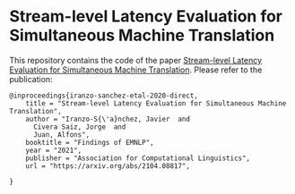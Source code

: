 # Stream-level Latency Evaluation for Simultaneous Machine Translation
This repository contains the code of the paper [Stream-level Latency Evaluation for Simultaneous Machine Translation](https://arxiv.org/abs/2104.08817).
Please refer to the publication:
```
@inproceedings{iranzo-sanchez-etal-2020-direct,
    title = "Stream-level Latency Evaluation for Simultaneous Machine Translation",
    author = "Iranzo-S{\'a}nchez, Javier  and
      Civera Saiz, Jorge  and
      Juan, Alfons",
    booktitle = "Findings of EMNLP",
    year = "2021",
    publisher = "Association for Computational Linguistics",
    url = "https://arxiv.org/abs/2104.08817",

}
```
